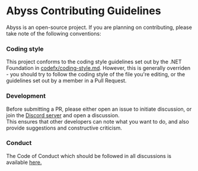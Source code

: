 # Abyss Contributing Guidelines
Abyss is an open-source project. If you are planning on contributing, please take note of the following conventions:

### Coding style
This project conforms to the coding style guidelines set out by the .NET Foundation in [codefx/coding-style.md](https://github.com/dotnet/corefx/blob/master/Documentation/coding-guidelines/coding-style.md).
However, this is generally overriden - you should try to follow the coding style of the file you're editing, or the guidelines set out by a member in a Pull Request.

### Development
Before submitting a PR, please either open an issue to initiate discussion, or join the [Discord server](https://discord.gg/RsRps9M) and open a discussion.  
This ensures that other developers can note what you want to do, and also provide suggestions and constructive criticism.

### Conduct
The Code of Conduct which should be followed in all discussions is available [here.](https://github.com/abyssal512/Abyss/blob/master/CODE_OF_CONDUCT.md)
